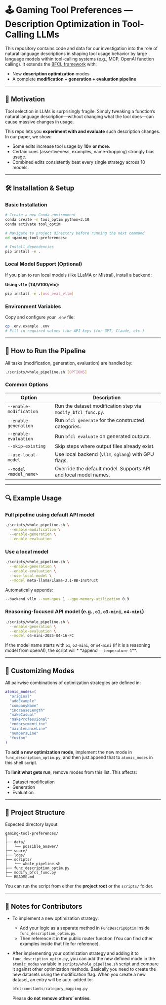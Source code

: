 # 🕹️ Gaming Tool Preferences — Description Optimization in Tool-Calling LLMs

This repository contains code and data for our investigation into the role of natural language descriptions in shaping tool usage behavior by large language models within tool-calling systems (e.g., MCP, OpenAI function calling). It extends the [BFCL framework](https://github.com/ShishirPatil/gorilla/tree/main/berkeley-function-call-leaderboard) with:

- New **description optimization** modes
- A complete **modification + generation + evaluation pipeline**

[//]: # (- Support for both **local and API-based models**)

[//]: # (📄 This is the official implementation for our paper:)

[//]: # ()
[//]: # (> **"Gaming Tool Preferences: Exposing Description-Induced Biases in Tool-Calling LLMs"**  )

[//]: # (> *[Authors Redacted]*  )

[//]: # (> [arXiv link coming soon])

---

## 🧠 Motivation

Tool selection in LLMs is surprisingly fragile. Simply tweaking a function’s natural language description—without changing what the tool does—can cause massive changes in usage.

This repo lets you **experiment with and evaluate** such description changes. In our paper, we show:
- Some edits increase tool usage by **10× or more**.
- Certain cues (assertiveness, examples, name-dropping) strongly bias usage.
- Combined edits consistently beat every single strategy across 10 models.

---

## 🛠️ Installation & Setup

### Basic Installation

```bash
# Create a new Conda environment
conda create -n tool_optim python=3.10
conda activate tool_optim

# Navigate to project directory before running the next command
cd <gaming-tool-preferences>

# Install dependencies
pip install -e .
```

### Local Model Support (Optional)

If you plan to run local models (like LLaMA or Mistral), install a backend:

**Using `vllm` (T4/V100/etc):**

```bash
pip install -e .[oss_eval_vllm]
```

### Environment Variables

Copy and configure your `.env` file:

```bash
cp .env.example .env
# Fill in required values like API keys (for GPT, Claude, etc.)
```

---

## 🚀 How to Run the Pipeline

All tasks (modification, generation, evaluation) are handled by:

```bash
./scripts/whole_pipeline.sh [OPTIONS]
```

### Common Options

| Option                  | Description                                                     |
|-------------------------|-----------------------------------------------------------------|
| `--enable-modification` | Run the dataset modification step via `modify_bfcl_func.py`.    |
| `--enable-generation`   | Run `bfcl generate` for the constructed categories.             |
| `--enable-evaluation`   | Run `bfcl evaluate` on generated outputs.                       |
| `--skip-existing`       | Skip steps where output files already exist.                    |
| `--use-local-model`     | Use local backend (`vllm`, `sglang`) with GPU flags.            |
| `--model <model_name>`  | Override the default model. Supports API and local model names. |

---

## 🔍 Example Usage

### Full pipeline using default API model

```bash
./scripts/whole_pipeline.sh \
  --enable-modification \
  --enable-generation \
  --enable-evaluation
```

### Use a local model

```bash
./scripts/whole_pipeline.sh \
  --enable-generation \
  --enable-evaluation \
  --use-local-model \
  --model meta-llama/Llama-3.1-8B-Instruct
```

Automatically appends:

```bash
--backend vllm --num-gpus 1 --gpu-memory-utilization 0.9
```

### Reasoning-focused API model (e.g., `o1`, `o3-mini`, `o4-mini`)

```bash
./scripts/whole_pipeline.sh \
  --enable-generation \
  --enable-evaluation \
  --model o4-mini-2025-04-16-FC
```

If the model name starts with `o1`, `o3-mini`, or `o4-mini` (if it is a reasoning model from openAI), the script will *
*append `--temperature 1`**.

---

## 🧩 Customizing Modes

All pairwise combinations of optimization strategies are defined in:

```bash
atomic_modes=(
  "original"
  "addExample"
  "companyName"
  "increaseLength"
  "makeCasual"
  "makeProfessional"
  "endorsementLine"
  "maintenanceLine"
  "numbersLine"
  "fusion"
)
```

To **add a new optimization mode**, implement the new mode in `func_description_optim.py`, and then just append that to
`atomic_modes` in this shell script.

To **limit what gets run**, remove modes from this list. This affects:

- Dataset modification
- Generation
- Evaluation

---

## 📁 Project Structure

Expected directory layout:

```
gaming-tool-preferences/
│
├── data/
│   └── possible_answer/
├── score/
├── logs/
├── scripts/
│   └── whole_pipeline.sh
├── func_description_optim.py
├── modify_bfcl_func.py
└── README.md
```

You can run the script from either the **project root** or the `scripts/` folder.

---

## 📝 Notes for Contributors

- To implement a new optimization strategy:
    - Add your logic as a separate method in `FuncDescripOptim` inside `func_description_optim.py`.
    - Then reference it in the public router function (You can find other examples inside that file for reference).

- After implementing your optimization strategy and adding it to `func_description_optim.py`, you can add the new
  defined mode in the `atomic_modes` variable in `scripts/whole_pipeline.sh` script and compare it against other
  optimization methods. Basically you need to create the new datasets using the modification flag. When you create a new
  dataset, an entry will be auto-added to:
  ```python
  bfcl/constants/category_mapping.py
  ```
  Please **do not remove others’ entries**.

